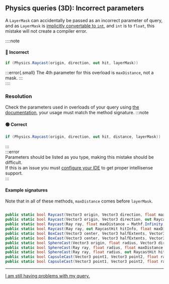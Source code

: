 ## Physics queries (3D): Incorrect parameters
A `LayerMask` can accidentally be passed as an incorrect parameter of query, and as `LayerMask` is [implicitly convertable to `int`](https://github.com/Unity-Technologies/UnityCsReference/blob/e7d9de5f09767c3320b6dab51bc2c2dc90447786/Runtime/Export/Scripting/LayerMask.bindings.cs#L21), and `int` is to `float`, this mistake will not create a compiler error.

::::note
#### 🔴 Incorrect
```csharp
if (Physics.Raycast(origin, direction, out hit, layerMask))
```

:::error{.small}
The 4th parameter for this overload is `maxDistance`, not a mask.
:::  
::::

### Resolution
Check the parameters used in overloads of your query using [the documentation](https://docs.unity3d.com/ScriptReference/Physics.html), your usage must match the method signature.
:::note
#### 🟢 Correct
```csharp
if (Physics.Raycast(origin, direction, out hit, distance, layerMask))
```
:::  
:::error  
Parameters should be listed as you type, making this mistake should be difficult.  
If this is an issue you must [configure your IDE](../IDE%20Configuration.md) to get proper intellisense support.  
:::

#### Example signatures
Note that in all of these methods, `maxDistance` comes before `layerMask`.
```csharp

public static bool Raycast(Vector3 origin, Vector3 direction, float maxDistance = Mathf.Infinity, int layerMask = DefaultRaycastLayers, QueryTriggerInteraction queryTriggerInteraction = QueryTriggerInteraction.UseGlobal);
public static bool Raycast(Vector3 origin, Vector3 direction, out RaycastHit hitInfo, float maxDistance, int layerMask, QueryTriggerInteraction queryTriggerInteraction);
public static bool Raycast(Ray ray, float maxDistance = Mathf.Infinity, int layerMask = DefaultRaycastLayers, QueryTriggerInteraction queryTriggerInteraction = QueryTriggerInteraction.UseGlobal);
public static bool Raycast(Ray ray, out RaycastHit hitInfo, float maxDistance = Mathf.Infinity, int layerMask = DefaultRaycastLayers, QueryTriggerInteraction queryTriggerInteraction = QueryTriggerInteraction.UseGlobal);
public static bool BoxCast(Vector3 center, Vector3 halfExtents, Vector3 direction, Quaternion orientation = Quaternion.identity, float maxDistance = Mathf.Infinity, int layerMask = DefaultRaycastLayers, QueryTriggerInteraction queryTriggerInteraction = QueryTriggerInteraction.UseGlobal);
public static bool BoxCast(Vector3 center, Vector3 halfExtents, Vector3 direction, out RaycastHit hitInfo, Quaternion orientation = Quaternion.identity, float maxDistance = Mathf.Infinity, int layerMask = DefaultRaycastLayers, QueryTriggerInteraction queryTriggerInteraction = QueryTriggerInteraction.UseGlobal);
public static bool SphereCast(Vector3 origin, float radius, Vector3 direction, out RaycastHit hitInfo, float maxDistance = Mathf.Infinity, int layerMask = DefaultRaycastLayers, QueryTriggerInteraction queryTriggerInteraction = QueryTriggerInteraction.UseGlobal);
public static bool SphereCast(Ray ray, float radius, float maxDistance = Mathf.Infinity, int layerMask = DefaultRaycastLayers, QueryTriggerInteraction queryTriggerInteraction = QueryTriggerInteraction.UseGlobal);
public static bool SphereCast(Ray ray, float radius, out RaycastHit hitInfo, float maxDistance = Mathf.Infinity, int layerMask = DefaultRaycastLayers, QueryTriggerInteraction queryTriggerInteraction = QueryTriggerInteraction.UseGlobal);
public static bool CapsuleCast(Vector3 point1, Vector3 point2, float radius, Vector3 direction, float maxDistance = Mathf.Infinity, int layerMask = DefaultRaycastLayers, QueryTriggerInteraction queryTriggerInteraction = QueryTriggerInteraction.UseGlobal);
public static bool CapsuleCast(Vector3 point1, Vector3 point2, float radius, Vector3 direction, out RaycastHit hitInfo, float maxDistance = Mathf.Infinity, int layerMask = DefaultRaycastLayers, QueryTriggerInteraction queryTriggerInteraction = QueryTriggerInteraction.UseGlobal);
```

---

[I am still having problems with my query.](Physics%20Queries%203D.md)